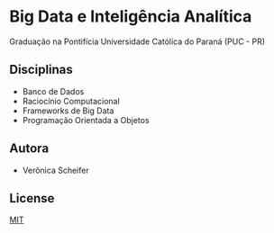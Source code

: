 # Big Data e Inteligência Analítica

Graduação na Pontifícia Universidade Católica do Paraná (PUC - PR) 

## Disciplinas

* Banco de Dados
* Raciocínio Computacional
* Frameworks de Big Data 
* Programação Orientada a Objetos

## Autora

* Verônica Scheifer

## License
[MIT](https://choosealicense.com/licenses/mit/)
